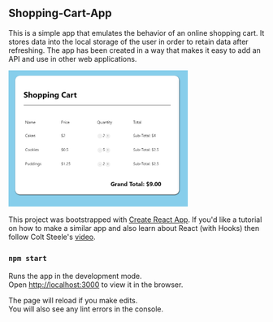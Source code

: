 ## Shopping-Cart-App

This is a simple app that emulates the behavior of an online shopping cart. It stores data into the local storage of the user in order to retain data after refreshing. The app has been created in a way that makes it easy to add an API and use in other web applications. 


<img src="image.PNG" width=70%>


This project was bootstrapped with [Create React App](https://github.com/facebook/create-react-app). If you'd like a tutorial on how to make a similar app and also learn about React (with Hooks) then follow Colt Steele's [video](https://www.youtube.com/watch?v=9U3IhLAnSxM). 

### `npm start`

Runs the app in the development mode.<br />
Open [http://localhost:3000](http://localhost:3000) to view it in the browser.

The page will reload if you make edits.<br />
You will also see any lint errors in the console.

